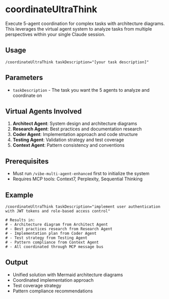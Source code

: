 # coordinateUltraThink

Execute 5-agent coordination for complex tasks with architecture diagrams. This leverages the virtual agent system to analyze tasks from multiple perspectives within your single Claude session.

## Usage
```
/coordinateUltraThink taskDescription="[your task description]"
```

## Parameters
- `taskDescription` - The task you want the 5 agents to analyze and coordinate on

## Virtual Agents Involved
1. **Architect Agent**: System design and architecture diagrams
2. **Research Agent**: Best practices and documentation research
3. **Coder Agent**: Implementation approach and code structure
4. **Testing Agent**: Validation strategy and test coverage
5. **Context Agent**: Pattern consistency and conventions

## Prerequisites
- Must run `/vibe-multi-agent-enhanced` first to initialize the system
- Requires MCP tools: Context7, Perplexity, Sequential Thinking

## Example
```
/coordinateUltraThink taskDescription="implement user authentication with JWT tokens and role-based access control"

# Results in:
# - Architecture diagram from Architect Agent
# - Best practices research from Research Agent
# - Implementation plan from Coder Agent
# - Test strategy from Testing Agent
# - Pattern compliance from Context Agent
# - All coordinated through MCP message bus
```

## Output
- Unified solution with Mermaid architecture diagrams
- Coordinated implementation approach
- Test coverage strategy
- Pattern compliance recommendations